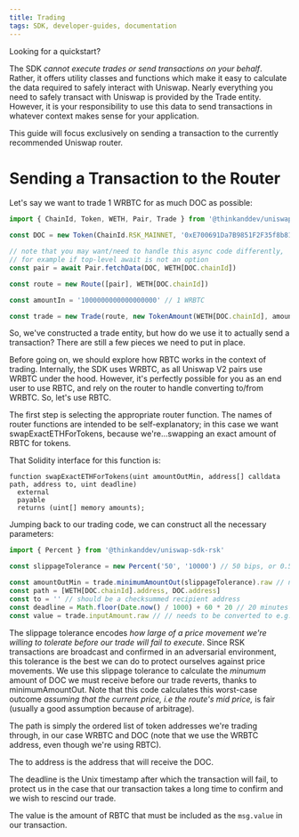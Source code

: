 ```yaml
---
title: Trading
tags: SDK, developer-guides, documentation
---
```


Looking for a <Link to='/docs/v2/javascript-SDK/quick-start'>quickstart</Link>?

The SDK _cannot execute trades or send transactions on your behalf_. Rather, it offers utility classes and functions which make it easy to calculate the data required to safely interact with Uniswap. Nearly everything you need to safely transact with Uniswap is provided by the <Link to='/docs/v2/SDK/trade'>Trade</Link> entity. However, it is your responsibility to use this data to send transactions in whatever context makes sense for your application.

This guide will focus exclusively on sending a transaction to the <Link to='/docs/v2/smart-contracts/router02'>currently recommended Uniswap router</Link>.

# Sending a Transaction to the Router

Let's say we want to trade 1 WRBTC for as much DOC as possible:

```typescript
import { ChainId, Token, WETH, Pair, Trade } from '@thinkanddev/uniswap-sdk-rsk'

const DOC = new Token(ChainId.RSK_MAINNET, '0xE700691Da7B9851F2F35f8b8182C69C53ccad9DB', 18)

// note that you may want/need to handle this async code differently,
// for example if top-level await is not an option
const pair = await Pair.fetchData(DOC, WETH[DOC.chainId])

const route = new Route([pair], WETH[DOC.chainId])

const amountIn = '1000000000000000000' // 1 WRBTC

const trade = new Trade(route, new TokenAmount(WETH[DOC.chainId], amountIn), TradeType.EXACT_INPUT)
```

So, we've constructed a trade entity, but how do we use it to actually send a transaction? There are still a few pieces we need to put in place.

Before going on, we should explore how RBTC works in the context of trading. Internally, the SDK uses WRBTC, as all Uniswap V2 pairs use WRBTC under the hood. However, it's perfectly possible for you as an end user to use RBTC, and rely on the router to handle converting to/from WRBTC. So, let's use RBTC.

The first step is selecting the appropriate router function. The names of router functions are intended to be self-explanatory; in this case we want <Link to='/docs/v2/smart-contracts/router02/#swapexactethfortokens'>swapExactETHForTokens</Link>, because we're...swapping an exact amount of RBTC for tokens.

That Solidity interface for this function is:

```solidity
function swapExactETHForTokens(uint amountOutMin, address[] calldata path, address to, uint deadline)
  external
  payable
  returns (uint[] memory amounts);
```

Jumping back to our trading code, we can construct all the necessary parameters:

```typescript
import { Percent } from '@thinkanddev/uniswap-sdk-rsk'

const slippageTolerance = new Percent('50', '10000') // 50 bips, or 0.50%

const amountOutMin = trade.minimumAmountOut(slippageTolerance).raw // needs to be converted to e.g. hex
const path = [WETH[DOC.chainId].address, DOC.address]
const to = '' // should be a checksummed recipient address
const deadline = Math.floor(Date.now() / 1000) + 60 * 20 // 20 minutes from the current Unix time
const value = trade.inputAmount.raw // // needs to be converted to e.g. hex
```

The slippage tolerance encodes _how large of a price movement we're willing to tolerate before our trade will fail to execute_. Since RSK transactions are broadcast and confirmed in an adversarial environment, this tolerance is the best we can do to protect ourselves against price movements. We use this slippage tolerance to calculate the _minumum_ amount of DOC we must receive before our trade reverts, thanks to <Link to='/docs/v2/SDK/trade/#minimumamountout-since-204'>minimumAmountOut</Link>. Note that this code calculates this worst-case outcome _assuming that the current price, i.e the route's mid price,_ is fair (usually a good assumption because of arbitrage).

The path is simply the ordered list of token addresses we're trading through, in our case WRBTC and DOC (note that we use the WRBTC address, even though we're using RBTC). 

The to address is the address that will receive the DOC.

The deadline is the Unix timestamp after which the transaction will fail, to protect us in the case that our transaction takes a long time to confirm and we wish to rescind our trade.

The value is the amount of RBTC that must be included as the `msg.value` in our transaction.
